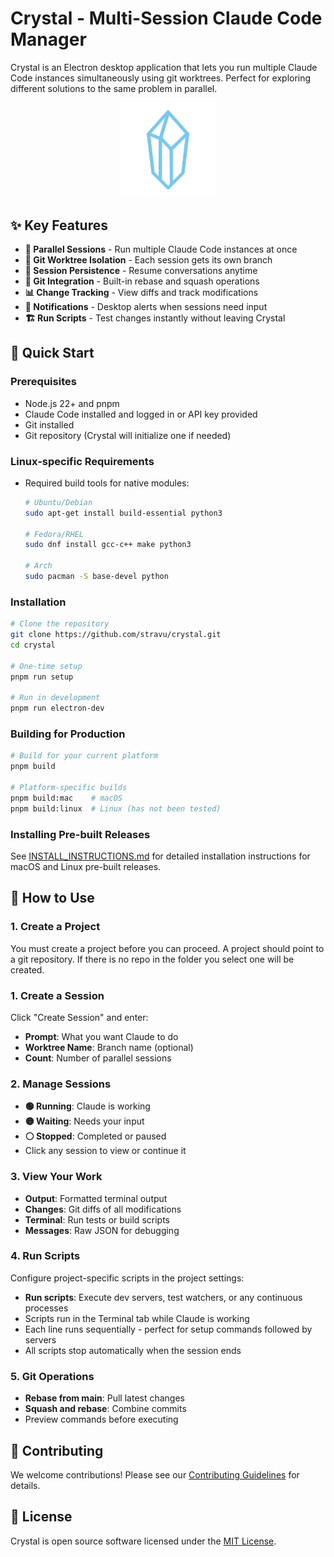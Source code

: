 # Crystal - Multi-Session Claude Code Manager

Crystal is an Electron desktop application that lets you run multiple Claude Code instances simultaneously using git worktrees. Perfect for exploring different solutions to the same problem in parallel.


<div align="center">
  <img src="frontend/src/assets/crystal-logo.svg" width="30%">
</div>


## ✨ Key Features

- **🚀 Parallel Sessions** - Run multiple Claude Code instances at once
- **🌳 Git Worktree Isolation** - Each session gets its own branch
- **💾 Session Persistence** - Resume conversations anytime
- **🔧 Git Integration** - Built-in rebase and squash operations
- **📊 Change Tracking** - View diffs and track modifications
- **🔔 Notifications** - Desktop alerts when sessions need input
- **🏗️ Run Scripts** - Test changes instantly without leaving Crystal

## 🚀 Quick Start

### Prerequisites
- Node.js 22+ and pnpm
- Claude Code installed and logged in or API key provided
- Git installed
- Git repository (Crystal will initialize one if needed)

### Linux-specific Requirements
- Required build tools for native modules:
  ```bash
  # Ubuntu/Debian
  sudo apt-get install build-essential python3
  
  # Fedora/RHEL
  sudo dnf install gcc-c++ make python3
  
  # Arch
  sudo pacman -S base-devel python
  ```

### Installation

```bash
# Clone the repository
git clone https://github.com/stravu/crystal.git
cd crystal

# One-time setup
pnpm run setup

# Run in development
pnpm run electron-dev
```

### Building for Production

```bash
# Build for your current platform
pnpm build

# Platform-specific builds
pnpm build:mac    # macOS
pnpm build:linux  # Linux (has not been tested)
```

### Installing Pre-built Releases

See [INSTALL_INSTRUCTIONS.md](INSTALL_INSTRUCTIONS.md) for detailed installation instructions for macOS and Linux pre-built releases.

## 📖 How to Use

### 1. Create a Project
You must create a project before you can proceed. A project should point to a git repository. If there is no repo in the folder you select one will be created.

### 1. Create a Session
Click "Create Session" and enter:
- **Prompt**: What you want Claude to do
- **Worktree Name**: Branch name (optional)
- **Count**: Number of parallel sessions

### 2. Manage Sessions
- **🟢 Running**: Claude is working
- **🟡 Waiting**: Needs your input
- **⚪ Stopped**: Completed or paused
- Click any session to view or continue it

### 3. View Your Work
- **Output**: Formatted terminal output
- **Changes**: Git diffs of all modifications
- **Terminal**: Run tests or build scripts
- **Messages**: Raw JSON for debugging

### 4. Run Scripts
Configure project-specific scripts in the project settings:
- **Run scripts**: Execute dev servers, test watchers, or any continuous processes
- Scripts run in the Terminal tab while Claude is working
- Each line runs sequentially - perfect for setup commands followed by servers
- All scripts stop automatically when the session ends

### 5. Git Operations
- **Rebase from main**: Pull latest changes
- **Squash and rebase**: Combine commits
- Preview commands before executing

## 🤝 Contributing

We welcome contributions! Please see our [Contributing Guidelines](CONTRIBUTING.md) for details.

## 📄 License

Crystal is open source software licensed under the [MIT License](LICENSE).
